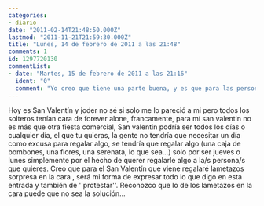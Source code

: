 ```yaml
---
categories:
- diario
date: "2011-02-14T21:48:50.000Z"
lastmod: "2011-11-21T21:59:30.000Z"
title: "Lunes, 14 de febrero de 2011 a las 21:48"
comments: 1
id: 1297720130
commentList:
- date: "Martes, 15 de febrero de 2011 a las 21:16"
  ident: "0"
  comment: "Yo creo que tiene una parte buena, y es que para las personas poco detallistas, que de otra manera quizas nunca se molestarian, asi tienen un dia que les obliga a esforzarse  \n  \nPara mi lo ideal es siempre regalar algo cuyo valor no sea el economico, ni el tradicional (bombones por ejemplo) si no en regalar algo que te distingue de los demas. Es decir, que con el regalo se demuestre que conoces tan bien a esa persona como para acertar de pleno con su regalo, en el fondo no deja de ser una excusa para demostrar tu amor de una manera especial"
---
```


Hoy es San Valentín y joder no sé si solo me lo pareció a mi pero todos los solteros tenían cara de forever alone, francamente, para mí san valentin no es más que otra fiesta comercial, San valentin podría ser todos los días o cualquier día, el que tu quieras, la gente no tendría que necesitar un día como excusa para regalar algo, se tendría que regalar algo (una caja de bombones, una flores, una serenata, lo que sea...) solo por ser jueves o lunes simplemente por el hecho de querer regalarle algo a la/s persona/s que quieres.  Creo que para el San Valentín que viene regalaré lametazos sorpresa  en la cara , será mi forma de expresar todo lo que digo en esta entrada y también de \'\'protestar\'\'.  Reconozco que lo de los lametazos en la cara puede que no sea la solución...
